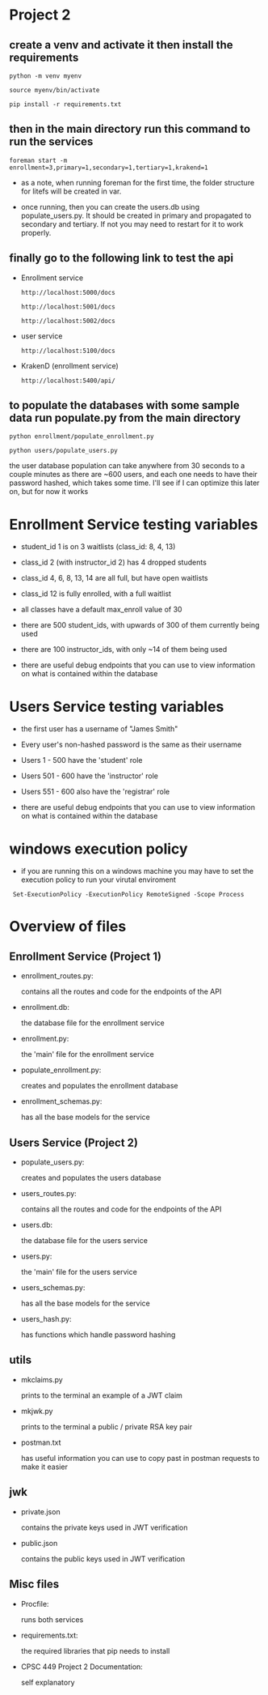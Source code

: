 # Project 2

## create a venv and activate it then install the requirements

`python -m venv myenv`

`source myenv/bin/activate`

`pip install -r requirements.txt`

## then in the main directory run this command to run the services

`foreman start -m enrollment=3,primary=1,secondary=1,tertiary=1,krakend=1`

- as a note, when running foreman for the first time, the folder structure for litefs will be created in var.

- once running, then you can create the users.db using populate_users.py. It should be created in primary and propagated to secondary and tertiary. If not you may need to restart for it to work properly.

## finally go to the following link to test the api

- Enrollment service

  `http://localhost:5000/docs`

  `http://localhost:5001/docs`

  `http://localhost:5002/docs`

- user service

  `http://localhost:5100/docs`

- KrakenD (enrollment service)

  `http://localhost:5400/api/`

## to populate the databases with some sample data run populate.py from the main directory

`python enrollment/populate_enrollment.py`

`python users/populate_users.py`

the user database population can take anywhere from 30 seconds to a couple minutes as there are ~600 users, and each one needs to have their password hashed, which takes some time. I'll see if I can optimize this later on, but for now it works

# Enrollment Service testing variables

- student_id 1 is on 3 waitlists (class_id: 8, 4, 13)
- class_id 2 (with instructor_id 2) has 4 dropped students
- class_id 4, 6, 8, 13, 14 are all full, but have open waitlists
- class_id 12 is fully enrolled, with a full waitlist
- all classes have a default max_enroll value of 30
- there are 500 student_ids, with upwards of 300 of them currently being used
- there are 100 instructor_ids, with only ~14 of them being used

- there are useful debug endpoints that you can use to view information on what is contained within the database

# Users Service testing variables

- the first user has a username of "James Smith"
- Every user's non-hashed password is the same as their username
- Users 1 - 500 have the 'student' role
- Users 501 - 600 have the 'instructor' role
- Users 551 - 600 also have the 'registrar' role

- there are useful debug endpoints that you can use to view information on what is contained within the database

# windows execution policy

- if you are running this on a windows machine you may have to set the execution policy to run your virutal enviroment

` Set-ExecutionPolicy -ExecutionPolicy RemoteSigned -Scope Process`

# Overview of files

## Enrollment Service (Project 1)

- enrollment_routes.py:

  contains all the routes and code for the endpoints of the API

- enrollment.db:

  the database file for the enrollment service

- enrollment.py:

  the 'main' file for the enrollment service

- populate_enrollment.py:

  creates and populates the enrollment database

- enrollment_schemas.py:

  has all the base models for the service

## Users Service (Project 2)

- populate_users.py:

  creates and populates the users database

- users_routes.py:

  contains all the routes and code for the endpoints of the API

- users.db:

  the database file for the users service

- users.py:

  the 'main' file for the users service

- users_schemas.py:

  has all the base models for the service

- users_hash.py:

  has functions which handle password hashing

## utils

- mkclaims.py

  prints to the terminal an example of a JWT claim

- mkjwk.py

  prints to the terminal a public / private RSA key pair

- postman.txt

  has useful information you can use to copy past in postman requests to make it easier

## jwk

- private.json

  contains the private keys used in JWT verification

- public.json

  contains the public keys used in JWT verification

## Misc files

- Procfile:

  runs both services

- requirements.txt:

  the required libraries that pip needs to install

- CPSC 449 Project 2 Documentation:

  self explanatory
